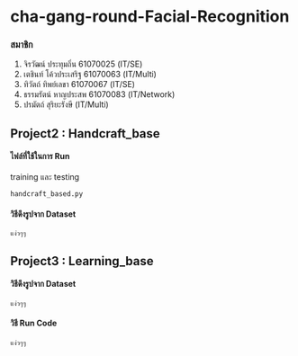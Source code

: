 # cha-gang-round-Facial-Recognition
### สมาชิก
1. จิรวัฒน์ ประทุมถิ่น 61070025 (IT/SE)
2. เตชินท์ โค้วประเสริฐ 61070063 (IT/Multi)
3. ทิวัตถ์ ทิพย์เลขา 61070067 (IT/SE)
4. ธรรมรัตน์ หาญประสพ 61070083 (IT/Network)
5. ปรมัตถ์ สุริยะรังษี (IT/Multi)

## Project2 : Handcraft_base

#### ไฟล์ที่ใช้ในการ Run
training และ testing
```
handcraft_based.py
```
#### วิธีดึงรูปจาก Dataset
```
แง่วๆๆ
```



## Project3 : Learning_base
#### วิธีดึงรูปจาก Dataset
```
แง่วๆๆ
```
#### วิธี Run Code
```
แง่วๆๆ
```
